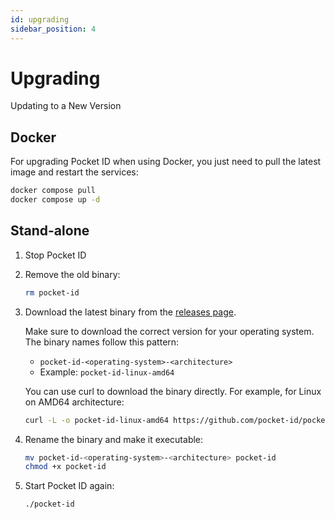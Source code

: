 ```yaml
---
id: upgrading
sidebar_position: 4
---
```


# Upgrading

Updating to a New Version

## Docker

For upgrading Pocket ID when using Docker, you just need to pull the latest image and restart the services:

```bash
docker compose pull
docker compose up -d
```

## Stand-alone

1. Stop Pocket ID
2. Remove the old binary:

   ```bash
   rm pocket-id
   ```

3. Download the latest binary from the [releases page](https://github.com/pocket-id/pocket-id/releases/latest).

   Make sure to download the correct version for your operating system. The binary names follow this pattern:

   - `pocket-id-<operating-system>-<architecture>`
   - Example: `pocket-id-linux-amd64`

   You can use curl to download the binary directly. For example, for Linux on AMD64 architecture:

   ```bash
   curl -L -o pocket-id-linux-amd64 https://github.com/pocket-id/pocket-id/releases/latest/download/pocket-id-linux-amd64
   ```

4. Rename the binary and make it executable:

   ```bash
   mv pocket-id-<operating-system>-<architecture> pocket-id
   chmod +x pocket-id
   ```

5. Start Pocket ID again:

   ```bash
   ./pocket-id
   ```
